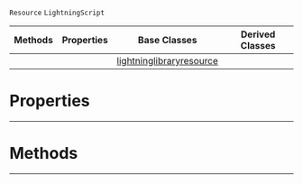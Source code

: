  `Resource` `LightningScript`



|Methods|Properties|Base Classes|Derived Classes|
|---|---|---|---|
| | |[lightninglibraryresource](https://github.com/dragonCASTjosh/PlasmaDocs/blob/master/code_reference/class_reference/lightninglibraryresource.markdown)| |


 #  Properties


---  
 #  Methods


---  
 

 